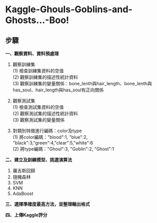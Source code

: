# Kaggle-Ghouls-Goblins-and-Ghosts...-Boo!
## 步驟
**一、觀察資料、資料預處理**
1.	觀察訓練集<br/>
(1) 檢查訓練集資料的空值<br/>
(2) 觀察訓練集的描述性統計資料<br/>
(3) 觀察訓練集的變量關係：bone_lenth與hair_length、bone_lenth與has_soul、hair_length與has_soul有正向關係<br/>
 
2.	觀察測試集<br/>
(1) 檢查測試集資料的空值<br/>
(2) 觀察測試集的描述性統計資料<br/>
(3) 觀察測試集的變量關係<br/>
 
3.	對類別特徵進行編碼：color及type<br/>
(1) 將color編碼："blood":1, "blue":2, "black":3,"green":4,"clear":5,"white":6<br/>
(2) 將type編碼："Ghoul":3, "Goblin":2, "Ghost":1<br/>

**二、建立及訓練模型、挑選演算法**<br/>
1. 羅吉斯回歸<br/>
2. 隨機森林<br/>
3.	SVM<br/>
4.	KNN<br/>
5.	AdaBoost<br/>

**三、選擇準確度最高方法，並整理輸出格式**

**四、上傳Kaggle評分**
